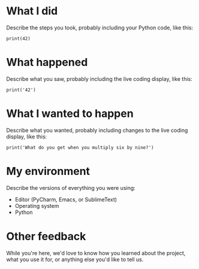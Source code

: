 # What I did
Describe the steps you took, probably including your Python code, like this:

```
print(42)
```

# What happened
Describe what you saw, probably including the live coding display, like this:

```
print('42') 
```

# What I wanted to happen
Describe what you wanted, probably including changes to the live coding display, like this:

```
print('What do you get when you multiply six by nine?') 
```

# My environment
Describe the versions of everything you were using:
* Editor (PyCharm, Emacs, or SublimeText)
* Operating system
* Python

# Other feedback
While you're here, we'd love to know how you learned about the project, what you use it for, or anything else you'd like to tell us.
